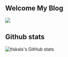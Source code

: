 ## Welcome My Blog
<a href="https://tlskals.tistory.com/" target="_blank"><img src="https://img.shields.io/badge/Tistory-white?style=for-the-   badge&logo=Tistory&logoColor=black"/></a> &nbsp;


## Github stats
![tlskals's GitHub stats](https://github-readme-stats.vercel.app/api?username=tlskals&show_icons=true&theme=radical)
